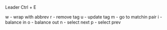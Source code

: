 Leader Ctrl +  E

w - wrap with abbrev
r - remove tag
u - update tag
m - go to matchin pair
i - balance in
o - balance out
n - select next
p - select prev
